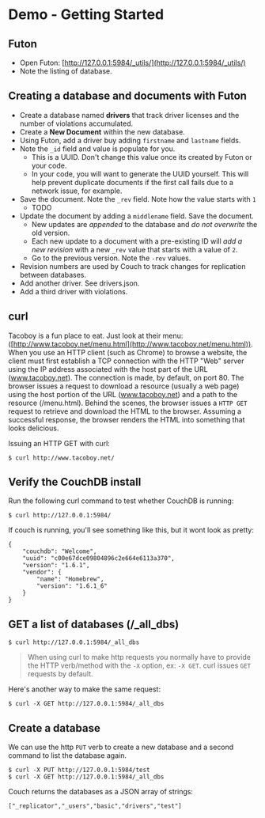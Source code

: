 # Demo - Getting Started

## Futon
- Open Futon:  [http://127.0.0.1:5984/_utils/](http://127.0.0.1:5984/_utils/)
- Note the listing of database.


## Creating a database and documents with Futon
- Create a database named **drivers** that track driver licenses and the number of violations accumulated.
- Create a **New Document** within the new database.
- Using Futon, add a driver buy adding `firstname` and `lastname` fields.
- Note the `_id` field and value is populate for you.  
    - This is a UUID. Don't change this value once its created by Futon or your code.
    - In your code, you will want to generate the UUID yourself.  This will help prevent duplicate documents if the first call fails due to a network issue, for example.  
- Save the document.  Note the `_rev` field.  Note how the value starts with `1`
    - TODO
- Update the document by adding a `middlename` field. Save the document.
    - New updates are _appended_ to the database and _do not overwrite_ the old version.  
    - Each new update to a document with a pre-existing ID will _add a new revision_ with a new `_rev` value that starts with a value of `2`.  
    - Go to the previous version. Note the `-rev` values.
- Revision numbers are used by Couch to track changes for replication between databases.  
- Add another driver. See drivers.json.
- Add a third driver with violations.

## curl

Tacoboy is a fun place to eat.  Just look at their menu: ([http://www.tacoboy.net/menu.html](http://www.tacoboy.net/menu.html)).  When you use an HTTP client (such as Chrome) to browse a website, the client must first establish a TCP connection with the HTTP "Web" server using the IP address associated with the host part of the URL (www.tacoboy.net). The connection is made, by default, on port 80.  The browser issues a request to download a resource (usually a web page) using the host portion of the URL (www.tacoboy.net) and a path to the resource (/menu.html).  Behind the scenes, the browser issues a `HTTP GET` request to retrieve and download the HTML to the browser. Assuming a successful response, the browser renders the HTML into something that looks delicious.

Issuing an HTTP GET with curl:

```
$ curl http://www.tacoboy.net/
```


## Verify the CouchDB install

Run the following curl command to test whether CouchDB is running:

```
$ curl http://127.0.0.1:5984/
```
If couch is running, you'll see something like this, but it wont look as pretty:

```
{
    "couchdb": "Welcome",
    "uuid": "c00e67dce09804896c2e664e6113a370",
    "version": "1.6.1",
    "vendor": {
        "name": "Homebrew",
        "version": "1.6.1_6"
    }
}

```

## GET a list of databases (/\_all_dbs)

```
$ curl http://127.0.0.1:5984/_all_dbs
```
> When using curl to make http requests you normally have to provide the HTTP verb/method with the `-X` option, ex: `-X GET`.  curl issues `GET` requests by default.

Here's another way to make the same request:

```
$ curl -X GET http://127.0.0.1:5984/_all_dbs
```

## Create a database

We can use the http `PUT` verb to create a new database and a second command to list the database again.

```
$ curl -X PUT http://127.0.0.1:5984/test
$ curl -X GET http://127.0.0.1:5984/_all_dbs
```

Couch returns the databases as a JSON array of strings:

```
["_replicator","_users","basic","drivers","test"]
```
